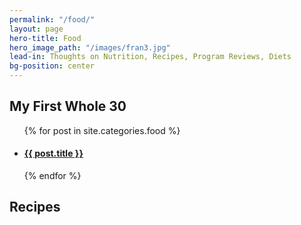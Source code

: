 ```yaml
---
permalink: "/food/"
layout: page
hero-title: Food
hero_image_path: "/images/fran3.jpg"
lead-in: Thoughts on Nutrition, Recipes, Program Reviews, Diets
bg-position: center
---
```


<div class="container default">
  <h2 class="editable trafalgar text-center editable">My First Whole 30</h2>
  <center>
  </center>
  <div blog-gallery="many">
    <!-- <h2 class="editable double-pica text-center editable" style="margin: 30px;">All Posts</h2> -->
    <ul>  
      {% for post in site.categories.food %}
        <a href="{{ post.url }}" class="hvr-grow"><li class="food invert">
        <div class="preview" style="background-position: center {{ post.image-position }}; background-image: url('{{ post.main_image_path }}')">
        </div>
          <h4 class="pica">{{ post.title }}</h4>
          <i class="fa fa-chevron-right" aria-hidden="true"></i>
        </li>
        </a>
      {% endfor %}
    </ul>
  <h2 class="editable trafalgar text-center editable">Recipes</h2>
  <center>
  </center>
  </div>
</div>

<!-- <nav class="filters food">
  <h3 class="great-primer editable" style="display: inline;">Filter by Category:</h3><a href="/food/#allposts">All Posts</a>
  {% for category in site.categories %}
      <a href="#{{ category | first | remove:' ' }}">{{ category | first }}</a> {% if forloop.last %} {% else %} {% endif %}
  {% endfor %}
</nav> -->
